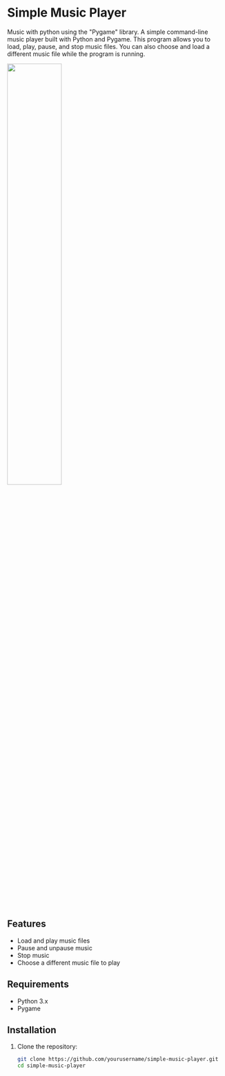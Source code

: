 # Simple Music Player
Music with python using the "Pygame" library.
A simple command-line music player built with Python and Pygame. This program allows you to load, play, pause, and stop music files. You can also choose and load a different music file while the program is running.

<img src=![fuuka](https://github.com/AbelolDev/A-music-player-using-python/assets/155784727/70f3a67d-f26b-4cd3-a604-0ade17bd6d44) width=50% height=50% align=center>

## Features

- Load and play music files
- Pause and unpause music
- Stop music
- Choose a different music file to play

## Requirements

- Python 3.x
- Pygame

## Installation

1. Clone the repository:

   ```bash
   git clone https://github.com/yourusername/simple-music-player.git
   cd simple-music-player
